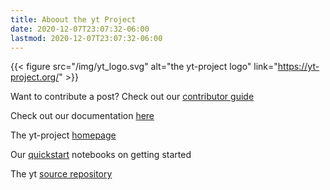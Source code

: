 ```yaml
---
title: Aboout the yt Project
date: 2020-12-07T23:07:32-06:00
lastmod: 2020-12-07T23:07:32-06:00
---
```


{{< figure src="/img/yt_logo.svg" alt="the yt-project logo"
link="https://yt-project.org/" >}}

Want to contribute a post? Check out our [contributor
guide](/posts/contributing/)

Check out our documentation [here](https://yt-project.org/docs/dev/)

The yt-project [homepage](https://yt-project.org/)

Our [quickstart](https://yt-project.org/docs/dev/quickstart/index.html)
notebooks on getting started

The yt [source repository](https://github.com/yt-project/yt)

<!--more-->


